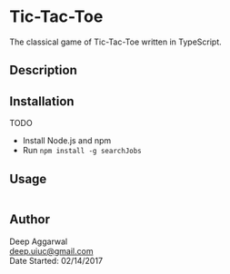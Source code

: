 Tic-Tac-Toe
===========

The classical game of Tic-Tac-Toe written in TypeScript.

Description
-----------

Installation
------------
TODO
- Install Node.js and npm
- Run `npm install -g searchJobs`

Usage
-----

```sh
```

Author
------
Deep Aggarwal  
deep.uiuc@gmail.com  
Date Started: 02/14/2017  
